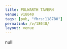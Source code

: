 ```yaml
---
title: POLWARTH TAVERN
venue: v18040
tags: [pub, "fhrs:118780"]
permalink: /v/18040/
layout: venue
---
```

null